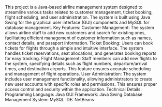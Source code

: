 This project is a Java-based airline management system designed to streamline 
various tasks related to customer management, ticket booking, flight scheduling, 
and user administration. The system is built using Java Swing for the graphical 
user interface (GUI) components and MySQL for database management.
Key Features:
Customer Management: The system allows airline staff to add new customers and 
search for existing ones, facilitating efficient management of customer 
information such as names, contact details, and passport information.
Ticket Booking: Users can book tickets for flights through a simple and intuitive 
interface. The system handles ticket reservations, seat allocations, and generates 
booking reports for easy tracking.
Flight Management: Staff members can add new flights to the system, specifying 
details such as flight numbers, departure/arrival times, and destination airports. 
This feature ensures accurate scheduling and management of flight operations.
User Administration: The system includes user management functionality, 
allowing administrators to create new user accounts with specific roles and 
permissions. This ensures proper access control and security within the 
application.
Technical Details:
Programming Language: Java
GUI Framework: Java Swing
Database Management System: MySQL
IDE: NetBeans
